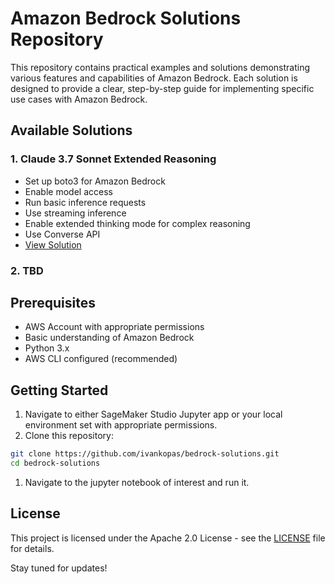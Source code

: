 # Amazon Bedrock Solutions Repository

This repository contains practical examples and solutions demonstrating various features and capabilities of Amazon Bedrock. Each solution is designed to provide a clear, step-by-step guide for implementing specific use cases with Amazon Bedrock.

## Available Solutions

### 1. Claude 3.7 Sonnet Extended Reasoning
- Set up boto3 for Amazon Bedrock
- Enable model access
- Run basic inference requests
- Use streaming inference
- Enable extended thinking mode for complex reasoning
- Use Converse API
- [View Solution](./claude3.7-sonnet-bedrock/claude3.7-sonnet-bedrock.ipynb)

### 2. TBD

## Prerequisites

- AWS Account with appropriate permissions
- Basic understanding of Amazon Bedrock
- Python 3.x
- AWS CLI configured (recommended)

## Getting Started

1. Navigate to either SageMaker Studio Jupyter app or your local environment set with appropriate permissions.
1. Clone this repository:
```bash
git clone https://github.com/ivankopas/bedrock-solutions.git
cd bedrock-solutions
```
1. Navigate to the jupyter notebook of interest and run it.


## License

This project is licensed under the Apache 2.0 License - see the [LICENSE](LICENSE) file for details.

Stay tuned for updates!
